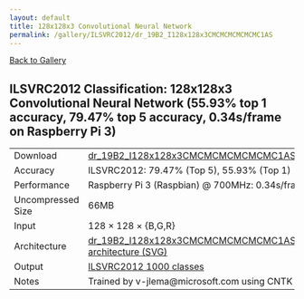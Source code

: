 ```yaml
---
layout: default
title: 128x128x3 Convolutional Neural Network
permalink: /gallery/ILSVRC2012/dr_19B2_I128x128x3CMCMCMCMCMCMC1AS
---
```


[Back to Gallery](/ELL/gallery)

## ILSVRC2012 Classification: 128x128x3 Convolutional Neural Network (55.93% top 1 accuracy, 79.47% top 5 accuracy, 0.34s/frame on Raspberry Pi 3)

<table class="table table-striped table-bordered">
    <tr>
        <td> Download </td>
        <td colspan="3"> <a href="https://github.com/Microsoft/ELL-models/raw/master/models/ILSVRC2012/dr_19B2_I128x128x3CMCMCMCMCMCMC1AS/dr_19B2_I128x128x3CMCMCMCMCMCMC1AS.ell.zip">dr_19B2_I128x128x3CMCMCMCMCMCMC1AS.ell.zip</a></td>
    </tr>
    <tr>
        <td> Accuracy </td>
        <td colspan="3"> ILSVRC2012: 79.47% (Top 5), 55.93% (Top 1) </td>
    </tr>
    <tr>
        <td> Performance </td>
        <td colspan="3"> Raspberry Pi 3 (Raspbian) @ 700MHz: 0.34s/frame </td>
    </tr>
    <tr>
        <td> Uncompressed Size </td>
        <td colspan="3"> 66MB </td>
    </tr>
    <tr>
        <td> Input </td>
        <td colspan="3"> 128 &times; 128 &times; {B,G,R} </td>
    </tr>
    <tr>
        <td> Architecture </td>
        <td>
            <a href="https://github.com/Microsoft/ELL-models/raw/master/models/ILSVRC2012/dr_19B2_I128x128x3CMCMCMCMCMCMC1AS/dr_19B2_I128x128x3CMCMCMCMCMCMC1AS.cntk.svg?sanitize=true" target="_blank">dr_19B2_I128x128x3CMCMCMCMCMCMC1AS architecture (SVG)</a>
        </td>
    </tr>
    <tr>
        <td> Output </td>
        <td colspan="3"> <a href="https://github.com/Microsoft/ELL-models/raw/master/models/ILSVRC2012/categories.txt">ILSVRC2012 1000 classes</a> </td>
    </tr>
    <tr>
        <td> Notes </td>
        <td colspan="3"> Trained by v-jlema@microsoft.com using CNTK 2.3.1 </td>
    </tr>
</table>

